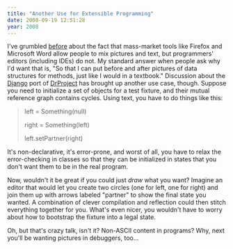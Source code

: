 ```yaml
---
title: "Another Use for Extensible Programming"
date: 2008-09-19 12:51:28
year: 2008
---
```

I've grumbled <a href="http://pyre.third-bit.com/blog/archives/category/extensible-programming">before</a> about the fact that mass-market tools like Firefox and Microsoft Word allow people to mix pictures and text, but programmers' editors (including IDEs) do not.  My standard answer when people ask why I'd want that is, "So that I can put before and after pictures of data structures for methods, just like I would in a textbook."  Discussion about the <a href="http://www.djangoproject.com/">Django</a> port of <a href="http://www.drproject.org">DrProject</a> has brought up another use case, though.  Suppose you need to initialize a set of objects for a test fixture, and their mutual reference graph contains cycles.  Using text, you have to do things like this:
<blockquote>left = Something(null)

right = Something(left)

left.setPartner(right)</blockquote>
It's non-declarative, it's error-prone, and worst of all, you have to relax the error-checking in classes so that they can be initialized in  states that you don't want them to be in the real program.

Now, wouldn't it be great if you could just <em>draw</em> what you want?  Imagine an editor that would let you create two circles (one for left, one for right) and join them up with arrows labeled "partner" to show the final state you wanted.  A combination of clever compilation and reflection could then stitch everything together for you.  What's even nicer, you wouldn't have to worry about how to bootstrap the fixture into a legal state.

Oh, but that's crazy talk, isn't it?  Non-ASCII content in programs?  Why, next you'll be wanting pictures in debuggers, too...
